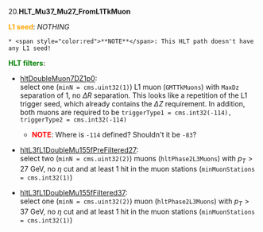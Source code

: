 20.**HLT_Mu37_Mu27_FromL1TkMuon**

<span style="color:orange">**L1 seed**</span>: *NOTHING*

    * <span style="color:red">**NOTE**</span>: This HLT path doesn't have any L1 seed!

<span style="color:green">**HLT filters**</span>:

- [hltDoubleMuon7DZ1p0](../Phase2Menu_Legacy/hltDoubleMuon7DZ1p0.html):<br> 
select one (`minN = cms.uint32(1)`) L1 muon (`GMTTkMuons`) with `MaxDz` separation of 1, no $\Delta R$ separation. This looks like a repetition of the L1 trigger seed, which already contains the $\Delta Z$ requirement. In addition, both muons are required to be `triggerType1 = cms.int32(-114), triggerType2 = cms.int32(-114)`

    * <span style="color:red">**NOTE**</span>: Where is `-114` defined? Shouldn't it be `-83`?

- [hltL3fL1DoubleMu155fPreFiltered27](../Phase2Menu_Legacy/hltL3fL1DoubleMu155fPreFiltered27.html):<br>
select two (`minN = cms.uint32(2)`) muons (`hltPhase2L3Muons`) with $p_T>27$ GeV, no $\eta$ cut and at least 1 hit in the muon stations (`minMuonStations = cms.int32(1)`)

- [hltL3fL1DoubleMu155fFiltered37](../Phase2Menu_Legacy/hltL3fL1DoubleMu155fFiltered37.html):<br>
select one (`minN = cms.uint32(2)`) muon (`hltPhase2L3Muons`) with $p_T>37$ GeV, no $\eta$ cut and at least 1 hit in the muon stations (`minMuonStations = cms.int32(1)`)